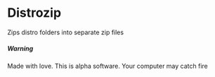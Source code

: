 # Distrozip

Zips distro folders into separate zip files

##### Warning
Made with love.
This is alpha software.
Your computer may catch fire
